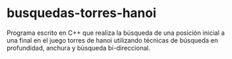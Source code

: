 # busquedas-torres-hanoi
Programa escrito en C++ que realiza la búsqueda de una posición inicial a una final en el juego torres de hanoi utilizando técnicas de búsqueda en profundidad, anchura y búsqueda bi-direccional.
